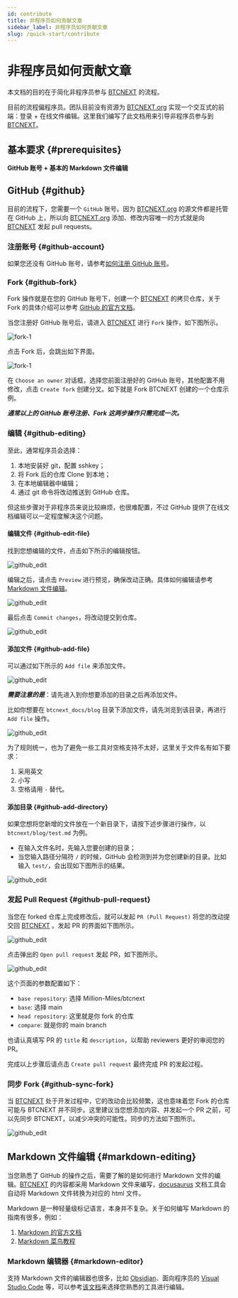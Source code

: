 ```yaml
---
id: contribute
title: 非程序员如何贡献文章
sidebar_label: 非程序员如何贡献文章
slug: /quick-start/contribute
---
```


# 非程序员如何贡献文章

本文档的目的在于简化非程序员参与 [BTCNEXT](https://github.com/Million-Miles/btcnext) 的流程。

目前的流程偏程序员。团队目前没有资源为 [BTCNEXT.org](https://btcnext.org/) 实现一个交互式的前端：登录 + 在线文件编辑。这里我们编写了此文档用来引导非程序员参与到 [BTCNEXT](https://github.com/Million-Miles/btcnext)。

## 基本要求 {#prerequisites}

**GitHub 账号 + 基本的 Markdown 文件编辑**

## GitHub {#github}

目前的流程下，您需要一个 `GitHub` 账号。因为 [BTCNEXT.org](https://btcnext.org/) 的源文件都是托管在 GitHub 上，所以向 [BTCNEXT.org](https://btcnext.org/) 添加、修改内容唯一的方式就是向 [BTCNEXT](https://github.com/Million-Miles/btcnext) 发起 pull requests。 

### 注册账号 {#github-account}

如果您还没有 GitHub 账号，请参考[如何注册 GitHub 账号](https://docs.github.com/en/get-started/signing-up-for-github/signing-up-for-a-new-github-account)。

### Fork {#github-fork}

Fork 操作就是在您的 GitHub 账号下，创建一个 [BTCNEXT](https://github.com/Million-Miles/btcnext) 的拷贝仓库，关于 Fork 的具体介绍可以参考 [GitHub 的官方文档](https://docs.github.com/en/pull-requests/collaborating-with-pull-requests/working-with-forks/about-forks)。

当您注册好 GitHub 账号后，请进入 [BTCNEXT](https://github.com/Million-Miles/btcnext) 进行 `Fork` 操作，如下图所示。

![fork-1](../../static/img/docs/github_fork.png)

点击 Fork 后，会跳出如下界面。

![fork-1](../../static/img/docs/github_fork_setting.png)

在 `Choose an owner` 对话框，选择您前面注册好的 GitHub 账号，其他配置不用修改，点击 `Create fork` 创建分叉。如下就是 Fork BTCNEXT 创建的一个仓库示例。


***通常以上的 GitHub 账号注册、Fork 这两步操作只需完成一次。***

### 编辑 {#github-editing}

至此，通常程序员会选择：
1. 本地安装好 git，配置 sshkey；
2. 将 Fork 后的仓库 Clone 到本地；
3. 在本地编辑器中编辑；
4. 通过 git 命令将改动推送到 GitHub 仓库。

但这些步骤对于非程序员来说比较麻烦，也很难配置，不过 GitHub 提供了在线文档编辑可以一定程度解决这个问题。

#### 编辑文件 {#github-edit-file}

找到您想编辑的文件，点击如下所示的编辑按钮。

![github_edit](../../static/img/docs/github_edit.png)

编辑之后，请点击 `Preview` 进行预览，确保改动正确。具体如何编辑请参考 [Markdown 文件编辑](#markdown-editing)。

![github_edit](../../static/img/docs/github_editpreview.png)

最后点击 `Commit changes`，将改动提交到仓库。

![github_edit](../../static/img/docs/github_commit.png)

#### 添加文件 {#github-add-file}

可以通过如下所示的 `Add file` 来添加文件。

![github_edit](../../static/img/docs/github_addfile.png)

***需要注意的是***：请先进入到你想要添加的目录之后再添加文件。

比如你想要在 `btcnext_docs/blog` 目录下添加文件，请先浏览到该目录，再进行 `Add file` 操作。

![github_edit](../../static/img/docs/github_addfile1.png)

为了规则统一，也为了避免一些工具对空格支持不太好，这里关于文件名有如下要求：
1. 采用英文
2. 小写
3. 空格请用 `-` 替代。

#### 添加目录 {#github-add-directory}

如果您想将您新增的文件放在一个新目录下，请按下述步骤进行操作，以 `btcnext/blog/test.md` 为例。

- 在输入文件名时，先输入您要创建的目录；
- 当您输入路径分隔符 `/` 的时候，GitHub 会检测到并为您创建新的目录。比如输入 `test/`，会出现如下图所示的结果。

![github_edit](../../static/img/docs/github_addfolder.png)

### 发起 Pull Request {#github-pull-request}

当您在 forked 仓库上完成修改后，就可以发起 `PR (Pull Request)` 将您的改动提交回 [BTCNEXT](https://github.com/Million-Miles/btcnext) 。发起 PR 的界面如下图所示。

![github_edit](../../static/img/docs/github_pr.png)

点击弹出的 `Open pull request` 发起 PR，如下图所示。

![github_edit](../../static/img/docs/github_prsetting.png)

这个页面的参数配置如下：
- `base repository`: 选择 Million-Miles/btcnext
- `base`: 选择 main
- `head repository`: 这里就是你 fork 的仓库
- `compare`: 就是你的 main branch

也请认真填写 PR 的 `title` 和 `description`，以帮助 reviewers 更好的审阅您的 PR。

完成以上步骤后请点击 `Create pull request` 最终完成 PR 的发起过程。

### 同步 Fork {#github-sync-fork}

当 [BTCNEXT](https://github.com/Million-Miles/btcnext) 处于开发过程中，它的改动会比较频繁，这也意味着您 Fork 的仓库可能与 BTCNEXT 并不同步。这里建议当您想添加内容、并发起一个 PR 之前，可以先同步 BTCNEXT，以减少冲突的可能性。同步的方法如下图所示。

![github_edit](../../static/img/docs/github_sync.png)

## Markdown 文件编辑 {#markdown-editing}

当您熟悉了 GitHub 的操作之后，需要了解的是如何进行 Markdown 文件的编辑。[BTCNEXT](https://github.com/Million-Miles/btcnext) 的内容都采用 Markdown 文件来编写，[docusaurus](https://docusaurus.io/) 文档工具会自动将 Markdown 文件转换为对应的 html 文件。

Markdown 是一种轻量级标记语言，本身并不复杂。关于如何编写 Markdown 的指南有很多，例如：
1. [Markdown 的官方文档](https://www.markdownguide.org/getting-started/)
2. [Markdown 菜鸟教程](https://www.runoob.com/markdown/md-tutorial.html)

### Markdown 编辑器 {#markdown-editor}
支持 Markdown 文件的编辑器也很多，比如 [Obsidian](https://obsidian.md/)、面向程序员的 [Visual Studio Code](https://code.visualstudio.com/) 等，可以参考[该文档](https://www.markdownguide.org/getting-started/#notes)来选择您熟悉的工具进行编辑。

